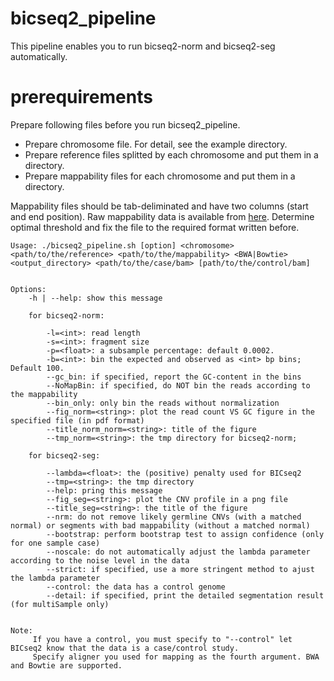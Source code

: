 # bicseq2\_pipeline

This pipeline enables you to run bicseq2-norm and bicseq2-seg automatically.

# prerequirements

Prepare following files before you run bicseq2\_pipeline.
+ Prepare chromosome file. For detail, see the example directory.
+ Prepare reference files splitted by each chromosome and put them in a directory.
+ Prepare mappability files for each chromosome and put them in a directory.

Mappability files should be tab-deliminated and have two columns (start and end position). Raw mappability data is available from [here](https://bismap.hoffmanlab.org/). Determine optimal threshold and fix the file to the required format written before.

```
Usage: ./bicseq2_pipeline.sh [option] <chromosome> <path/to/the/reference> <path/to/the/mappability> <BWA|Bowtie> <output_directory> <path/to/the/case/bam> [path/to/the/control/bam]


Options:
	-h | --help: show this message

	for bicseq2-norm:

        -l=<int>: read length
        -s=<int>: fragment size
        -p=<float>: a subsample percentage: default 0.0002.
        -b=<int>: bin the expected and observed as <int> bp bins; Default 100.
        --gc_bin: if specified, report the GC-content in the bins
        --NoMapBin: if specified, do NOT bin the reads according to the mappability
        --bin_only: only bin the reads without normalization
        --fig_norm=<string>: plot the read count VS GC figure in the specified file (in pdf format)
        --title_norm_norm=<string>: title of the figure
        --tmp_norm=<string>: the tmp directory for bicseq2-norm;

	for bicseq2-seg:

        --lambda=<float>: the (positive) penalty used for BICseq2
        --tmp=<string>: the tmp directory
        --help: pring this message
        --fig_seg=<string>: plot the CNV profile in a png file
        --title_seg=<string>: the title of the figure
        --nrm: do not remove likely germline CNVs (with a matched normal) or segments with bad mappability (without a matched normal)
        --bootstrap: perform bootstrap test to assign confidence (only for one sample case)
        --noscale: do not automatically adjust the lambda parameter according to the noise level in the data
        --strict: if specified, use a more stringent method to ajust the lambda parameter
        --control: the data has a control genome
        --detail: if specified, print the detailed segmentation result (for multiSample only)


Note:
	 If you have a control, you must specify to "--control" let BICseq2 know that the data is a case/control study.
	 Specify aligner you used for mapping as the fourth argument. BWA and Bowtie are supported.
```
